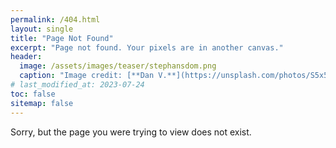 ```yaml
---
permalink: /404.html
layout: single
title: "Page Not Found"
excerpt: "Page not found. Your pixels are in another canvas."
header:
  image: /assets/images/teaser/stephansdom.png
  caption: "Image credit: [**Dan V.**](https://unsplash.com/photos/S5x5rrsDixk)"
# last_modified_at: 2023-07-24
toc: false
sitemap: false
---
```


Sorry, but the page you were trying to view does not exist.
